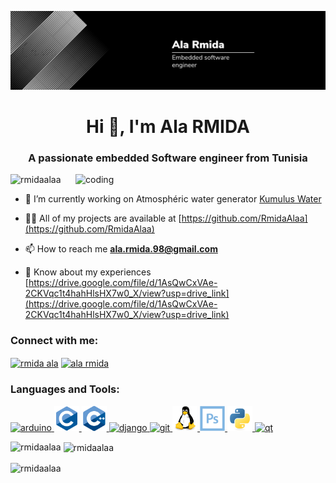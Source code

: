 ![logo](https://github.com/RmidaAlaa/RmidaAlaa/blob/main/Black%20Minimal%20Motivation%20Quote%20LinkedIn%20Banner.png)
<h1 align="center">Hi 👋, I'm Ala RMIDA</h1>
<h3 align="center">A passionate embedded Software engineer from Tunisia</h3>

<img align="right" alt="coding" width="400" src="https://camo.githubusercontent.com/5ddf73ad3a205111cf8c686f687fc216c2946a75005718c8da5b837ad9de78c9/68747470733a2f2f7468756d62732e6766796361742e636f6d2f4576696c4e657874446576696c666973682d736d616c6c2e676966">
<p align="left"> <img src="https://komarev.com/ghpvc/?username=rmidaalaa&label=Profile%20views&color=0e75b6&style=flat" alt="rmidaalaa" /> </p>

- 🔭 I’m currently working on Atmosphéric water generator [Kumulus Water](https://www.kumuluswater.com/)

- 👨‍💻 All of my projects are available at [https://github.com/RmidaAlaa](https://github.com/RmidaAlaa)

- 📫 How to reach me **ala.rmida.98@gmail.com**

- 📄 Know about my experiences [https://drive.google.com/file/d/1AsQwCxVAe-2CKVqc1t4hahHlsHX7w0_X/view?usp=drive_link](https://drive.google.com/file/d/1AsQwCxVAe-2CKVqc1t4hahHlsHX7w0_X/view?usp=drive_link)

<h3 align="left">Connect with me:</h3>
<p align="left">
<a href="https://linkedin.com/in/rmida ala" target="blank"><img align="center" src="https://raw.githubusercontent.com/rahuldkjain/github-profile-readme-generator/master/src/images/icons/Social/linked-in-alt.svg" alt="rmida ala" height="30" width="40" /></a>
<a href="https://fb.com/ala rmida" target="blank"><img align="center" src="https://raw.githubusercontent.com/rahuldkjain/github-profile-readme-generator/master/src/images/icons/Social/facebook.svg" alt="ala rmida" height="30" width="40" /></a>
</p>

<h3 align="left">Languages and Tools:</h3>
<p align="left"> <a href="https://www.arduino.cc/" target="_blank" rel="noreferrer"> <img src="https://cdn.worldvectorlogo.com/logos/arduino-1.svg" alt="arduino" width="40" height="40"/> </a> <a href="https://www.cprogramming.com/" target="_blank" rel="noreferrer"> <img src="https://raw.githubusercontent.com/devicons/devicon/master/icons/c/c-original.svg" alt="c" width="40" height="40"/> </a> <a href="https://www.w3schools.com/cpp/" target="_blank" rel="noreferrer"> <img src="https://raw.githubusercontent.com/devicons/devicon/master/icons/cplusplus/cplusplus-original.svg" alt="cplusplus" width="40" height="40"/> </a> <a href="https://www.djangoproject.com/" target="_blank" rel="noreferrer"> <img src="https://cdn.worldvectorlogo.com/logos/django.svg" alt="django" width="40" height="40"/> </a> <a href="https://git-scm.com/" target="_blank" rel="noreferrer"> <img src="https://www.vectorlogo.zone/logos/git-scm/git-scm-icon.svg" alt="git" width="40" height="40"/> </a> <a href="https://www.linux.org/" target="_blank" rel="noreferrer"> <img src="https://raw.githubusercontent.com/devicons/devicon/master/icons/linux/linux-original.svg" alt="linux" width="40" height="40"/> </a> <a href="https://www.photoshop.com/en" target="_blank" rel="noreferrer"> <img src="https://raw.githubusercontent.com/devicons/devicon/master/icons/photoshop/photoshop-line.svg" alt="photoshop" width="40" height="40"/> </a> <a href="https://www.python.org" target="_blank" rel="noreferrer"> <img src="https://raw.githubusercontent.com/devicons/devicon/master/icons/python/python-original.svg" alt="python" width="40" height="40"/> </a> <a href="https://www.qt.io/" target="_blank" rel="noreferrer"> <img src="https://upload.wikimedia.org/wikipedia/commons/0/0b/Qt_logo_2016.svg" alt="qt" width="40" height="40"/> </a> </p>

<p><img align="left" src="https://github-readme-stats.vercel.app/api/top-langs?username=rmidaalaa&show_icons=true&locale=en&layout=compact" alt="rmidaalaa" /></p>

<p>&nbsp;<img align="center" src="https://github-readme-stats.vercel.app/api?username=rmidaalaa&show_icons=true&locale=en" alt="rmidaalaa" /></p>

<p><img align="center" src="https://github-readme-streak-stats.herokuapp.com/?user=rmidaalaa&" alt="rmidaalaa" /></p>
